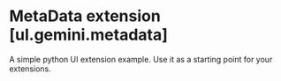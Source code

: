 # MetaData extension [ul.gemini.metadata]

A simple python UI extension example. Use it as a starting point for your extensions.
